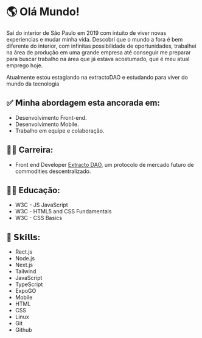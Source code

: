 # 🌎 Olá Mundo!

Saí do interior de São Paulo em 2019 com intuito de viver novas experiencias e mudar minha vida.
Descobri que o mundo a fora é bem diferente do interior, com infinitas possibilidade de oportunidades, trabalhei na área de produção em uma grande empresa até conseguir me preparar para buscar trabalho na área que já estava acostumado, que é meu atual emprego hoje.

Atualmente estou estagiando na extractoDAO e estudando para viver do mundo da tecnologia

## ✅ 𝗠inha abordagem esta ancorada em:

- Desenvolvimento Front-end.
- Desenvolvimento Mobile.
- Trabalho em equipe e colaboração.

## 👨‍💼 Carreira:

- Front end Developer [Extracto DAO](https://extractodao.com), um protocolo de mercado futuro de commodities descentralizado.


## 👨‍🎓 Educação:

- W3C - JS JavaScript
- W3C - HTML5 and CSS Fundamentals
- W3C - CSS Basics

## 🎯 𝗦𝗸𝗶𝗹𝗹𝘀:

- Rect.js
- Node.js
- Next.js
- Tailwind
- JavaScript
- TypeScript
- ExpoGO
- Mobile
- HTML
- CSS
- Linux
- Git
- Github
